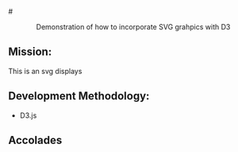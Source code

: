 #<center>Demonstration of how to incorporate SVG grahpics with D3</center>

## Mission:
This is an svg displays

## Development Methodology:
* D3.js

## Accolades
